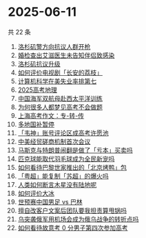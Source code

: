 # 2025-06-11

共 22 条

<!-- BEGIN -->
<!-- 最后更新时间 Wed Jun 11 2025 07:19:57 GMT+0800 (China Standard Time) -->

1. [洛杉矶警方向抗议人群开枪](https://www.zhihu.com/search?q=%E6%B4%9B%E6%9D%89%E7%9F%B6%E8%AD%A6%E6%96%B9%E5%90%91%E6%8A%97%E8%AE%AE%E4%BA%BA%E7%BE%A4%E5%BC%80%E6%9E%AA)
1. [婚检查出艾滋医生未告知伴侣致感染](https://www.zhihu.com/search?q=%E5%A9%9A%E6%A3%80%E6%9F%A5%E5%87%BA%E8%89%BE%E6%BB%8B%E5%8C%BB%E7%94%9F%E6%9C%AA%E5%91%8A%E7%9F%A5%E4%BC%B4%E4%BE%A3%E8%87%B4%E6%84%9F%E6%9F%93)
1. [洛杉矶抗议升级](https://www.zhihu.com/search?q=%E6%B4%9B%E6%9D%89%E7%9F%B6%E6%8A%97%E8%AE%AE%E5%8D%87%E7%BA%A7)
1. [如何评价电视剧「长安的荔枝」](https://www.zhihu.com/search?q=%E5%A6%82%E4%BD%95%E8%AF%84%E4%BB%B7%E7%94%B5%E8%A7%86%E5%89%A7%E3%80%8C%E9%95%BF%E5%AE%89%E7%9A%84%E8%8D%94%E6%9E%9D%E3%80%8D)
1. [计算机科学在美失业率排第七](https://www.zhihu.com/search?q=%E8%AE%A1%E7%AE%97%E6%9C%BA%E7%A7%91%E5%AD%A6%E5%9C%A8%E7%BE%8E%E5%A4%B1%E4%B8%9A%E7%8E%87%E6%8E%92%E7%AC%AC%E4%B8%83)
1. [2025高考地理](https://www.zhihu.com/search?q=2025%E9%AB%98%E8%80%83%E5%9C%B0%E7%90%86)
1. [中国海军双航母赴西太平洋训练](https://www.zhihu.com/search?q=%E4%B8%AD%E5%9B%BD%E6%B5%B7%E5%86%9B%E5%8F%8C%E8%88%AA%E6%AF%8D%E8%B5%B4%E8%A5%BF%E5%A4%AA%E5%B9%B3%E6%B4%8B%E8%AE%AD%E7%BB%83)
1. [为何很多人都梦见高考不会做题](https://www.zhihu.com/search?q=%E4%B8%BA%E4%BD%95%E5%BE%88%E5%A4%9A%E4%BA%BA%E9%83%BD%E6%A2%A6%E8%A7%81%E9%AB%98%E8%80%83%E4%B8%8D%E4%BC%9A%E5%81%9A%E9%A2%98)
1. [上海高考作文：专-转-传](https://www.zhihu.com/search?q=%E4%B8%8A%E6%B5%B7%E9%AB%98%E8%80%83%E4%BD%9C%E6%96%87%EF%BC%9A%E4%B8%93-%E8%BD%AC-%E4%BC%A0)
1. [多地国补暂停](https://www.zhihu.com/search?q=%E5%A4%9A%E5%9C%B0%E5%9B%BD%E8%A1%A5%E6%9A%82%E5%81%9C)
1. [「韦神」账号评论区成高考许愿池](https://www.zhihu.com/search?q=%E3%80%8C%E9%9F%A6%E7%A5%9E%E3%80%8D%E8%B4%A6%E5%8F%B7%E8%AF%84%E8%AE%BA%E5%8C%BA%E6%88%90%E9%AB%98%E8%80%83%E8%AE%B8%E6%84%BF%E6%B1%A0)
1. [中美经贸磋商机制首次会议](https://www.zhihu.com/search?q=%E4%B8%AD%E7%BE%8E%E7%BB%8F%E8%B4%B8%E7%A3%8B%E5%95%86%E6%9C%BA%E5%88%B6%E9%A6%96%E6%AC%A1%E4%BC%9A%E8%AE%AE)
1. [马斯克与特朗普闹翻是做了「亏本」买卖吗](https://www.zhihu.com/search?q=%E9%A9%AC%E6%96%AF%E5%85%8B%E4%B8%8E%E7%89%B9%E6%9C%97%E6%99%AE%E9%97%B9%E7%BF%BB%E6%98%AF%E5%81%9A%E4%BA%86%E3%80%8C%E4%BA%8F%E6%9C%AC%E3%80%8D%E4%B9%B0%E5%8D%96%E5%90%97)
1. [匹克球能取代羽毛球成为全民新宠吗](https://www.zhihu.com/search?q=%E5%8C%B9%E5%85%8B%E7%90%83%E8%83%BD%E5%8F%96%E4%BB%A3%E7%BE%BD%E6%AF%9B%E7%90%83%E6%88%90%E4%B8%BA%E5%85%A8%E6%B0%91%E6%96%B0%E5%AE%A0%E5%90%97)
1. [如何看待巴黎世家推出的「北京烤鸭」包](https://www.zhihu.com/search?q=%E5%A6%82%E4%BD%95%E7%9C%8B%E5%BE%85%E5%B7%B4%E9%BB%8E%E4%B8%96%E5%AE%B6%E6%8E%A8%E5%87%BA%E7%9A%84%E3%80%8C%E5%8C%97%E4%BA%AC%E7%83%A4%E9%B8%AD%E3%80%8D%E5%8C%85)
1. [「粤超」能复制「苏超」的爆火吗](https://www.zhihu.com/search?q=%E3%80%8C%E7%B2%A4%E8%B6%85%E3%80%8D%E8%83%BD%E5%A4%8D%E5%88%B6%E3%80%8C%E8%8B%8F%E8%B6%85%E3%80%8D%E7%9A%84%E7%88%86%E7%81%AB%E5%90%97)
1. [人类如何断言木星没有陆地呢](https://www.zhihu.com/search?q=%E4%BA%BA%E7%B1%BB%E5%A6%82%E4%BD%95%E6%96%AD%E8%A8%80%E6%9C%A8%E6%98%9F%E6%B2%A1%E6%9C%89%E9%99%86%E5%9C%B0%E5%91%A2)
1. [如何评价大冰](https://www.zhihu.com/search?q=%E5%A6%82%E4%BD%95%E8%AF%84%E4%BB%B7%E5%A4%A7%E5%86%B0)
1. [世预赛中国男足 vs 巴林](https://www.zhihu.com/search?q=%E4%B8%96%E9%A2%84%E8%B5%9B%E4%B8%AD%E5%9B%BD%E7%94%B7%E8%B6%B3%20vs%20%E5%B7%B4%E6%9E%97)
1. [擅自改客户文案后团队要我担责算甩锅吗](https://www.zhihu.com/search?q=%E6%93%85%E8%87%AA%E6%94%B9%E5%AE%A2%E6%88%B7%E6%96%87%E6%A1%88%E5%90%8E%E5%9B%A2%E9%98%9F%E8%A6%81%E6%88%91%E6%8B%85%E8%B4%A3%E7%AE%97%E7%94%A9%E9%94%85%E5%90%97)
1. [乌突袭俄军用机场会成为俄乌战争的转折点吗](https://www.zhihu.com/search?q=%E4%B9%8C%E7%AA%81%E8%A2%AD%E4%BF%84%E5%86%9B%E7%94%A8%E6%9C%BA%E5%9C%BA%E4%BC%9A%E6%88%90%E4%B8%BA%E4%BF%84%E4%B9%8C%E6%88%98%E4%BA%89%E7%9A%84%E8%BD%AC%E6%8A%98%E7%82%B9%E5%90%97)
1. [如何看待故意考 0 分男子第四次参加高考](https://www.zhihu.com/search?q=%E5%A6%82%E4%BD%95%E7%9C%8B%E5%BE%85%E6%95%85%E6%84%8F%E8%80%83%200%20%E5%88%86%E7%94%B7%E5%AD%90%E7%AC%AC%E5%9B%9B%E6%AC%A1%E5%8F%82%E5%8A%A0%E9%AB%98%E8%80%83)

<!-- END -->
